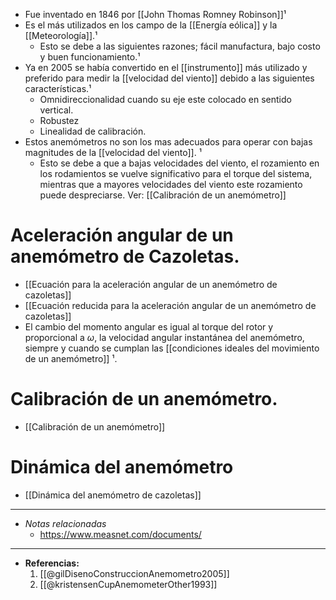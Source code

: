 + Fue inventado en 1846 por [[John Thomas Romney Robinson]]¹
+ Es el más utilizados en los campo de la [[Energía eólica]] y la [[Meteorología]].¹
	+ Esto se debe a las siguientes razones; fácil manufactura, bajo costo y buen funcionamiento.¹
+ Ya en 2005 se había convertido en el [[instrumento]] más utilizado y preferido para medir la [[velocidad del viento]] debido a las siguientes características.¹
	+ Omnidireccionalidad cuando su eje este colocado en sentido vertical.
	+ Robustez
	+ Linealidad de calibración.
+ Estos anemómetros no son los mas adecuados para operar con bajas magnitudes de la [[velocidad del viento]]. ¹
	+ Esto se debe a que a bajas velocidades del viento, el rozamiento en los rodamientos se vuelve significativo para el torque del sistema, mientras que a mayores velocidades del viento este rozamiento puede despreciarse. Ver: [[Calibración de un anemómetro]]

# Aceleración angular de un anemómetro de Cazoletas.
+ [[Ecuación para la aceleración angular de un anemómetro de cazoletas]]
+ [[Ecuación reducida para la aceleración angular de un anemómetro de cazoletas]]
+ El cambio del momento angular es igual al torque del rotor y proporcional a $\omega$, la velocidad angular instantánea del anemómetro, siempre y cuando se cumplan las [[condiciones ideales del movimiento de un anemómetro]] ¹.

# Calibración de un anemómetro.
+ [[Calibración de un anemómetro]]

# Dinámica del anemómetro
+ [[Dinámica del anemómetro de cazoletas]]

---
+ *Notas relacionadas*
	+ https://www.measnet.com/documents/

---
+ **Referencias:**
	1. [[@gilDisenoConstruccionAnemometro2005]]  
	2. [[@kristensenCupAnemometerOther1993]]